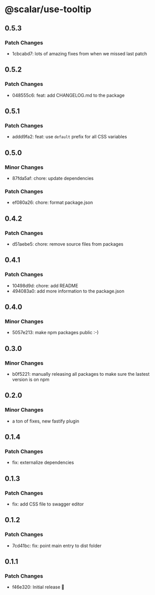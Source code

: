 # @scalar/use-tooltip

## 0.5.3

### Patch Changes

- 1cbcabd7: lots of amazing fixes from when we missed last patch

## 0.5.2

### Patch Changes

- 048555c6: feat: add CHANGELOG.md to the package

## 0.5.1

### Patch Changes

- addd9fa2: feat: use `default` prefix for all CSS variables

## 0.5.0

### Minor Changes

- 87fda5af: chore: update dependencies

### Patch Changes

- ef080a26: chore: format package.json

## 0.4.2

### Patch Changes

- d51aebe5: chore: remove source files from packages

## 0.4.1

### Patch Changes

- 10498d9d: chore: add README
- 494083a0: add more information to the package.json

## 0.4.0

### Minor Changes

- 5057e213: make npm packages public :-)

## 0.3.0

### Minor Changes

- b0f5221: manually releasing all packages to make sure the lastest version is on npm

## 0.2.0

### Minor Changes

- a ton of fixes, new fastify plugin

## 0.1.4

### Patch Changes

- fix: externalize dependencies

## 0.1.3

### Patch Changes

- fix: add CSS file to swagger editor

## 0.1.2

### Patch Changes

- 7cd41bc: fix: point main entry to dist folder

## 0.1.1

### Patch Changes

- f46e320: Initial release 👀

